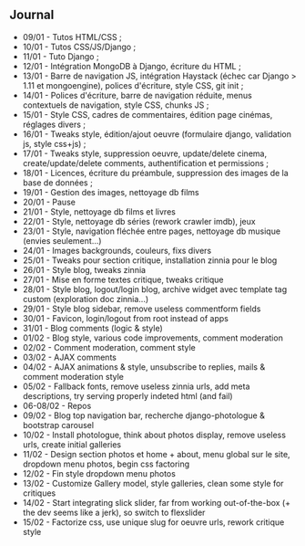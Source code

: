 ## Journal

* 09/01 - Tutos HTML/CSS ;
* 10/01 - Tutos CSS/JS/Django ;
* 11/01 - Tuto Django ;
* 12/01 - Intégration MongoDB à Django, écriture du HTML ;
* 13/01 - Barre de navigation JS, intégration Haystack (échec car Django > 1.11 et mongoengine), polices d'écriture, style CSS, git init ;
* 14/01 - Polices d'écriture, barre de navigation réduite, menus contextuels de navigation, style CSS, chunks JS ;
* 15/01 - Style CSS, cadres de commentaires, édition page cinémas, réglages divers ;
* 16/01 - Tweaks style, édition/ajout oeuvre (formulaire django, validation js, style css+js) ;
* 17/01 - Tweaks style, suppression oeuvre, update/delete cinema, create/update/delete comments, authentification et permissions ;
* 18/01 - Licences, écriture du préambule, suppression des images de la base de données ;
* 19/01 - Gestion des images, nettoyage db films
* 20/01 - Pause
* 21/01 - Style, nettoyage db films et livres
* 22/01 - Style, nettoyage db séries (rework crawler imdb), jeux
* 23/01 - Style, navigation fléchée entre pages, nettoyage db musique (envies seulement...)
* 24/01 - Images backgrounds, couleurs, fixs divers
* 25/01 - Tweaks pour section critique, installation zinnia pour le blog
* 26/01 - Style blog, tweaks zinnia
* 27/01 - Mise en forme textes critique, tweaks critique
* 28/01 - Style blog, logout/login blog, archive widget avec template tag custom (exploration doc zinnia...)
* 29/01 - Style blog sidebar, remove useless commentform fields
* 30/01 - Favicon, login/logout from root instead of apps
* 31/01 - Blog comments (logic & style)
* 01/02 - Blog style, various code improvements, comment moderation
* 02/02 - Comment moderation, comment style
* 03/02 - AJAX comments
* 04/02 - AJAX animations & style, unsubscribe to replies, mails & comment moderation style
* 05/02 - Fallback fonts, remove useless zinnia urls, add meta descriptions, try serving properly indeted html (and fail)
* 06-08/02 - Repos
* 09/02 - Blog top navigation bar, recherche django-photologue & bootstrap carousel
* 10/02 - Install photologue, think about photos display, remove useless urls, create initial galleries
* 11/02 - Design section photos et home + about, menu global sur le site, dropdown menu photos, begin css factoring
* 12/02 - Fin style dropdown menu photos
* 13/02 - Customize Gallery model, style galleries, clean some style for critiques
* 14/02 - Start integrating slick slider, far from working out-of-the-box (+ the dev seems like a jerk), so switch to flexslider
* 15/02 - Factorize css, use unique slug for oeuvre urls, rework critique style
